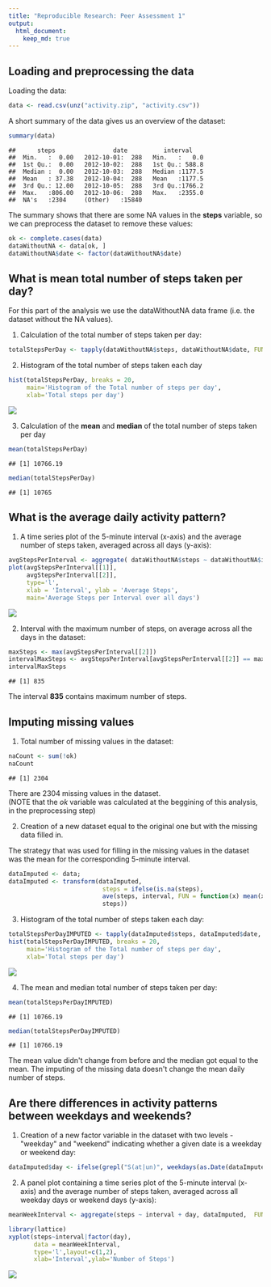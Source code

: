 ```yaml
---
title: "Reproducible Research: Peer Assessment 1"
output: 
  html_document:
    keep_md: true
---
```



## Loading and preprocessing the data

Loading the data:


```r
data <- read.csv(unz("activity.zip", "activity.csv"))
```

A short summary of the data gives us an overview of the dataset:

```r
summary(data)
```

```
##      steps                date          interval     
##  Min.   :  0.00   2012-10-01:  288   Min.   :   0.0  
##  1st Qu.:  0.00   2012-10-02:  288   1st Qu.: 588.8  
##  Median :  0.00   2012-10-03:  288   Median :1177.5  
##  Mean   : 37.38   2012-10-04:  288   Mean   :1177.5  
##  3rd Qu.: 12.00   2012-10-05:  288   3rd Qu.:1766.2  
##  Max.   :806.00   2012-10-06:  288   Max.   :2355.0  
##  NA's   :2304     (Other)   :15840
```

The summary shows that there are some NA values in the **steps** variable, so we can
preprocess the dataset to remove these values:


```r
ok <- complete.cases(data)
dataWithoutNA <- data[ok, ]
dataWithoutNA$date <- factor(dataWithoutNA$date)
```


## What is mean total number of steps taken per day?
For this part of the analysis we use the dataWithoutNA data frame (i.e. the 
dataset without the NA values).

1. Calculation of the total number of steps taken per day:

```r
totalStepsPerDay <- tapply(dataWithoutNA$steps, dataWithoutNA$date, FUN=sum)
```

2. Histogram of the total number of steps taken each day

```r
hist(totalStepsPerDay, breaks = 20,
     main='Histogram of the Total number of steps per day',
     xlab='Total steps per day')
```

![](PA1_template_files/figure-html/hist1-1.png)<!-- -->

3. Calculation of the **mean** and **median** of the total number of steps taken per day

```r
mean(totalStepsPerDay)
```

```
## [1] 10766.19
```

```r
median(totalStepsPerDay)
```

```
## [1] 10765
```


## What is the average daily activity pattern?

1. A time series plot of the 5-minute interval (x-axis) and the average number of steps taken, averaged across all days (y-axis):


```r
avgStepsPerInterval <- aggregate( dataWithoutNA$steps ~ dataWithoutNA$interval, FUN = mean )
plot(avgStepsPerInterval[[1]],
     avgStepsPerInterval[[2]],
     type='l', 
     xlab = 'Interval', ylab = 'Average Steps',
     main='Average Steps per Interval over all days')
```

![](PA1_template_files/figure-html/plotAverageStepsInterval-1.png)<!-- -->

2. Interval with the maximum number of steps, on average across all the days in the dataset:


```r
maxSteps <- max(avgStepsPerInterval[[2]])
intervalMaxSteps <- avgStepsPerInterval[avgStepsPerInterval[[2]] == maxSteps,1]
intervalMaxSteps
```

```
## [1] 835
```


The interval **835** contains maximum number of steps.

## Imputing missing values

1. Total number of missing values in the dataset:


```r
naCount <- sum(!ok)
naCount
```

```
## [1] 2304
```

There are 2304 missing values in the dataset.  
(NOTE that the *ok* variable was calculated at the beggining of this analysis,
in the preprocessing step)  

2. Creation of a new dataset equal to the original one but with the missing data filled in.

The strategy that was used for filling in the missing values in the dataset was
the mean for the corresponding 5-minute interval.



```r
dataImputed <- data;
dataImputed <- transform(dataImputed, 
                          steps = ifelse(is.na(steps), 
                          ave(steps, interval, FUN = function(x) mean(x, na.rm = TRUE)), 
                          steps))
```


  
3. Histogram of the total number of steps taken each day:

```r
totalStepsPerDayIMPUTED <- tapply(dataImputed$steps, dataImputed$date, FUN=sum)
hist(totalStepsPerDayIMPUTED, breaks = 20,
     main='Histogram of the Total number of steps per day',
     xlab='Total steps per day')
```

![](PA1_template_files/figure-html/histImputed-1.png)<!-- -->


4. The mean and median total number of steps taken per day:

```r
mean(totalStepsPerDayIMPUTED)
```

```
## [1] 10766.19
```

```r
median(totalStepsPerDayIMPUTED)
```

```
## [1] 10766.19
```

The mean value didn't change from before and the median got equal to the mean.
The imputing of the missing data doesn't change the mean daily number of steps.


## Are there differences in activity patterns between weekdays and weekends?
  
  
1. Creation of a new factor variable in the dataset with two levels - "weekday" and "weekend" indicating whether a given date is a weekday or weekend day:


```r
dataImputed$day <- ifelse(grepl("S(at|un)", weekdays(as.Date(dataImputed$date), abbr = TRUE)), "weekend", "weekday") 
```
  
  
2. A panel plot containing a time series plot of the 5-minute interval (x-axis) and the average number of steps taken, averaged across all weekday days or weekend days (y-axis):


```r
meanWeekInterval <- aggregate(steps ~ interval + day, dataImputed,  FUN = mean)

library(lattice)
xyplot(steps~interval|factor(day),
       data = meanWeekInterval,
       type='l',layout=c(1,2),
       xlab='Interval',ylab='Number of Steps')
```

![](PA1_template_files/figure-html/panelPlot-1.png)<!-- -->
